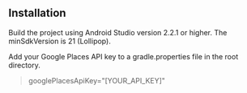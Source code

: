 ## Installation

Build the project using Android Studio version 2.2.1 or higher. The minSdkVersion is 21 (Lollipop).

Add your Google Places API key to a gradle.properties file in the root directory.

> googlePlacesApiKey="[YOUR_API_KEY]"
